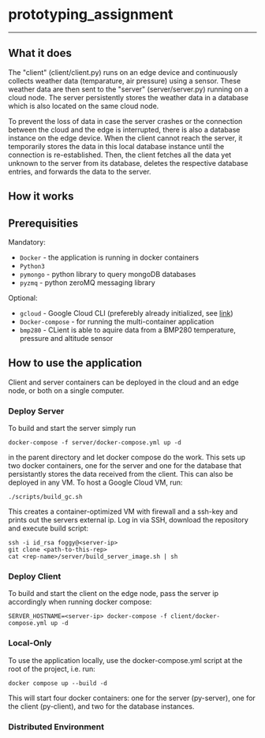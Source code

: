 # prototyping_assignment
---
## What it does

The "client" (client/client.py) runs on an edge device and continuously collects weather data (temparature, air pressure)
using a sensor. These weather data are then sent to the "server" (server/server.py) running on a cloud node. The server
persistently stores the weather data in a database which is also located on the same cloud node.

To prevent the loss of data in case the server crashes or the connection between the cloud and the edge is interrupted,
there is also a database instance on the edge device. When the client cannot reach the server, it temporarily stores
the data in this local database instance until the connection is re-established. Then, the client fetches all the data
yet unknown to the server from its database, deletes the respective database entries, and forwards the data to the server.

## How it works
## Prerequisities

Mandatory:

 - `Docker` - the application is running in docker containers
 - `Python3`
 - `pymongo` - python library to query mongoDB databases
 - `pyzmq` - python zeroMQ messaging library

Optional:

 - `gcloud` - Google Cloud CLI (preferebly already initialized, see [link](https://cloud.google.com/sdk/docs/initializing))
 - `Docker-compose` - for running the multi-container application
 - `bmp280` - CLient is able to aquire data from a BMP280 temperature, pressure and altitude sensor
## How to use the application
Client and server containers can be deployed in the cloud and an edge node, or both on a single computer.

### Deploy Server
To build and start the server simply run 
```
docker-compose -f server/docker-compose.yml up -d
```
in the parent directory and let docker compose do the work. This sets up two docker containers, one for the server and one for the database that persistantly stores the data received from the client.
This can also be deployed in any VM. To host a Google Cloud VM, run:
```
./scripts/build_gc.sh
```
This creates a container-optimized VM with firewall and a ssh-key and prints out the servers external ip. Log in via SSH, download the repository and execute build script:
```
ssh -i id_rsa foggy@<server-ip>
git clone <path-to-this-rep>
cat <rep-name>/server/build_server_image.sh | sh
```

### Deploy Client
To build and start the client on the edge node, pass the server ip accordingly when running docker compose:
```
SERVER_HOSTNAME=<server-ip> docker-compose -f client/docker-compose.yml up -d
```

### Local-Only

To use the application locally, use the docker-compose.yml script at the root of the project, i.e. run:
```
docker compose up --build -d
```

This will start four docker containers: one for the server (py-server), one for the client (py-client), and two for the
database instances.

### Distributed Environment
